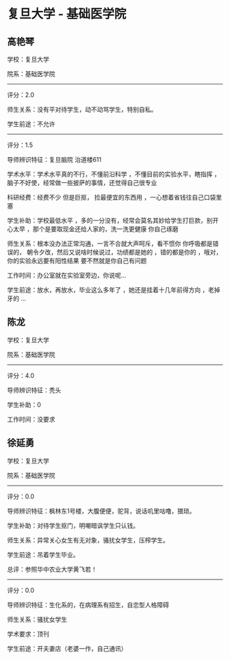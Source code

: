 # 复旦大学 - 基础医学院

## 高艳琴

学校：复旦大学

院系：基础医学院

* * *

评分：2.0

师生关系：没有平对待学生，动不动骂学生，特别自私。

学生前途：不允许

* * *

评分：1.5

导师辨识特征：复旦脑院 治道楼611

学术水平：学术水平真的不行，不懂前沿科学 ，不懂目前的实验水平，瞎指挥 ，脑子不好使，经常做一些披萨的事情，还觉得自己很专业

科研经费：经费不少 但是巨抠， 捡最便宜的东西用 ，一心想着省钱往自己口袋里塞

学生补助：学校最低水平 ，多的一分没有，经常会莫名其妙给学生打巨款，别开心太早 ，那个是要取现金还给人家的，洗一洗更健康 你自己琢磨

师生关系：根本没办法正常沟通，一言不合就大声呵斥，看不惯你 你呼吸都是错误的， 朝令夕改，然后又说啥时候说过，功绩都是她的 ，错的都是你的 ，哦对，你的实验永远要有阳性结果 要不然就是你自己有问题

工作时间：办公室就在实验室旁边，你说呢…

学生前途：放水，再放水，毕业这么多年了 ，她还是挂着十几年前得方向 ，老掉牙的 …

## 陈龙

学校：复旦大学

院系：基础医学院

* * *

评分：4.0

导师辨识特征：秃头

学生补助：0

工作时间：没要求



## 徐延勇

学校：复旦大学

院系：基础医学院

* * *

评分：0.0

导师辨识特征：枫林东1号楼，大腹便便，驼背，说话叽里咕噜，猥琐。

学生补助：对待学生抠门，明嘲暗讽学生只认钱。

师生关系：异常关心女生有无对象，骚扰女学生，压榨学生。

学生前途：吊着学生毕业。

总评：参照华中农业大学黄飞若！


* * *

评分：0.0

导师辨识特征：生化系的，在病理系有招生，自恋型人格障碍

师生关系：骚扰女学生

学术要求：顶刊

学生前途：开夫妻店（老婆一作，自己通讯）

